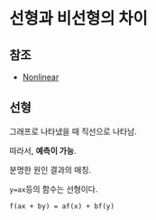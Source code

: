 # 선형과 비선형의 차이

## 참조

- [Nonlinear](http://www.aistudy.com/physics/chaos/nonlinear.htm)

## 선형

그래프로 나타냈을 때 직선으로 나타남.

따라서, **예측이 가능**.

분명한 원인 결과의 매칭.

`y=ax`등의 함수는 선형이다.

`f(ax + by) = af(x) + bf(y)`
